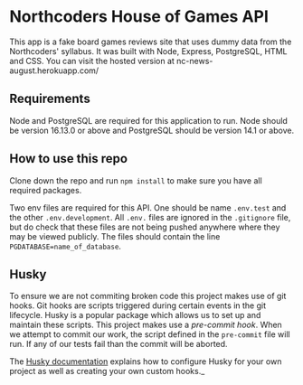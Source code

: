 # Northcoders House of Games API

This app is a fake board games reviews site that uses dummy data from the Northcoders' syllabus. It was built with Node, Express, PostgreSQL, HTML and CSS. You can visit the hosted version at nc-news-august.herokuapp.com/

## Requirements

Node and PostgreSQL are required for this application to run. Node should be version 16.13.0 or above and PostgreSQL should be version 14.1 or above.

## How to use this repo

Clone down the repo and run `npm install` to make sure you have all required packages.

Two env files are required for this API. One should be name `.env.test` and the other `.env.development`. All `.env.` files are ignored in the `.gitignore` file, but do check that these files are not being pushed anywhere where they may be viewed publicly. The files should contain the line `PGDATABASE=name_of_database`.

## Husky

To ensure we are not commiting broken code this project makes use of git hooks. Git hooks are scripts triggered during certain events in the git lifecycle. Husky is a popular package which allows us to set up and maintain these scripts. This project makes use a _pre-commit hook_. When we attempt to commit our work, the script defined in the `pre-commit` file will run. If any of our tests fail than the commit will be aborted.

The [Husky documentation](https://typicode.github.io/husky/#/) explains how to configure Husky for your own project as well as creating your own custom hooks.\_

